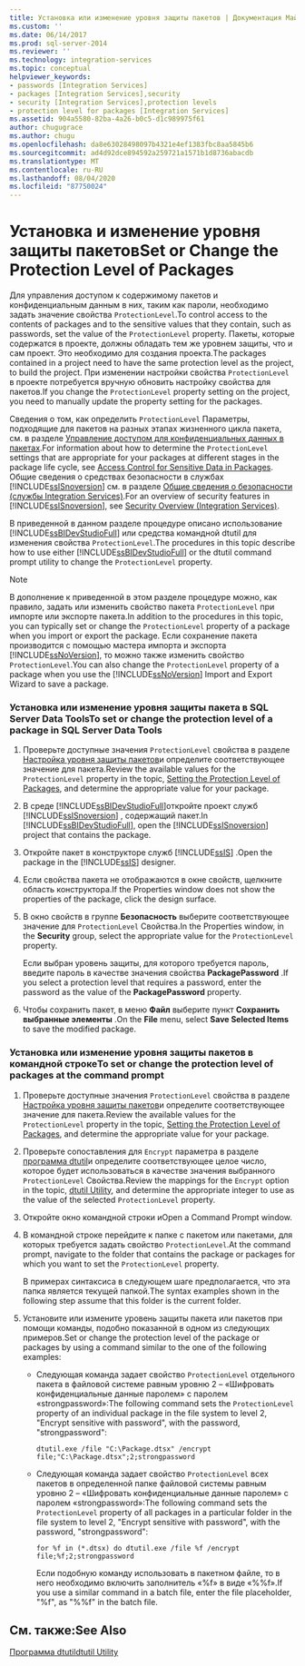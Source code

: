 ```yaml
---
title: Установка или изменение уровня защиты пакетов | Документация Майкрософт
ms.custom: ''
ms.date: 06/14/2017
ms.prod: sql-server-2014
ms.reviewer: ''
ms.technology: integration-services
ms.topic: conceptual
helpviewer_keywords:
- passwords [Integration Services]
- packages [Integration Services],security
- security [Integration Services],protection levels
- protection level for packages [Integration Services]
ms.assetid: 904a5580-82ba-4a26-b0c5-d1c989975f61
author: chugugrace
ms.author: chugu
ms.openlocfilehash: da8e63028498097b4321e4ef1383fbc8aa5845b6
ms.sourcegitcommit: ad4d92dce894592a259721a1571b1d8736abacdb
ms.translationtype: MT
ms.contentlocale: ru-RU
ms.lasthandoff: 08/04/2020
ms.locfileid: "87750024"
---
```

# <a name="set-or-change-the-protection-level-of-packages"></a><span data-ttu-id="36d30-102">Установка и изменение уровня защиты пакетов</span><span class="sxs-lookup"><span data-stu-id="36d30-102">Set or Change the Protection Level of Packages</span></span>
  <span data-ttu-id="36d30-103">Для управления доступом к содержимому пакетов и конфиденциальным данным в них, таким как пароли, необходимо задать значение свойства `ProtectionLevel`.</span><span class="sxs-lookup"><span data-stu-id="36d30-103">To control access to the contents of packages and to the sensitive values that they contain, such as passwords, set the value of the `ProtectionLevel` property.</span></span> <span data-ttu-id="36d30-104">Пакеты, которые содержатся в проекте, должны обладать тем же уровнем защиты, что и сам проект. Это необходимо для создания проекта.</span><span class="sxs-lookup"><span data-stu-id="36d30-104">The packages contained in a project need to have the same protection level as the project, to build the project.</span></span> <span data-ttu-id="36d30-105">При изменении настройки свойства `ProtectionLevel` в проекте потребуется вручную обновить настройку свойства для пакетов.</span><span class="sxs-lookup"><span data-stu-id="36d30-105">If you change the `ProtectionLevel` property setting on the project, you need to manually update the property setting for the packages.</span></span>  
  
 <span data-ttu-id="36d30-106">Сведения о том, как определить `ProtectionLevel` Параметры, подходящие для пакетов на разных этапах жизненного цикла пакета, см. в разделе [Управление доступом для конфиденциальных данных в пакетах](security/access-control-for-sensitive-data-in-packages.md).</span><span class="sxs-lookup"><span data-stu-id="36d30-106">For information about how to determine the `ProtectionLevel` settings that are appropriate for your packages at different stages in the package life cycle, see [Access Control for Sensitive Data in Packages](security/access-control-for-sensitive-data-in-packages.md).</span></span> <span data-ttu-id="36d30-107">Общие сведения о средствах безопасности в службах [!INCLUDE[ssISnoversion](../includes/ssisnoversion-md.md)] см. в разделе [Общие сведения о безопасности (службы Integration Services)](security/security-overview-integration-services.md).</span><span class="sxs-lookup"><span data-stu-id="36d30-107">For an overview of security features in [!INCLUDE[ssISnoversion](../includes/ssisnoversion-md.md)], see [Security Overview &#40;Integration Services&#41;](security/security-overview-integration-services.md).</span></span>  
  
 <span data-ttu-id="36d30-108">В приведенной в данном разделе процедуре описано использование [!INCLUDE[ssBIDevStudioFull](../includes/ssbidevstudiofull-md.md)] или средства командной dtutil для изменения свойства `ProtectionLevel`.</span><span class="sxs-lookup"><span data-stu-id="36d30-108">The procedures in this topic describe how to use either [!INCLUDE[ssBIDevStudioFull](../includes/ssbidevstudiofull-md.md)] or the dtutil command prompt utility to change the `ProtectionLevel` property.</span></span>  
  
> [!NOTE]  
>  <span data-ttu-id="36d30-109">В дополнение к приведенной в этом разделе процедуре можно, как правило, задать или изменить свойство пакета `ProtectionLevel` при импорте или экспорте пакета.</span><span class="sxs-lookup"><span data-stu-id="36d30-109">In addition to the procedures in this topic, you can typically set or change the `ProtectionLevel` property of a package when you import or export the package.</span></span> <span data-ttu-id="36d30-110">Если сохранение пакета производится с помощью мастера импорта и экспорта [!INCLUDE[ssNoVersion](../includes/ssnoversion-md.md)], то можно также изменить свойство `ProtectionLevel`.</span><span class="sxs-lookup"><span data-stu-id="36d30-110">You can also change the `ProtectionLevel` property of a package when you use the [!INCLUDE[ssNoVersion](../includes/ssnoversion-md.md)] Import and Export Wizard to save a package.</span></span>  
  
### <a name="to-set-or-change-the-protection-level-of-a-package-in-sql-server-data-tools"></a><span data-ttu-id="36d30-111">Установка или изменение уровня защиты пакета в SQL Server Data Tools</span><span class="sxs-lookup"><span data-stu-id="36d30-111">To set or change the protection level of a package in SQL Server Data Tools</span></span>  
  
1.  <span data-ttu-id="36d30-112">Проверьте доступные значения `ProtectionLevel` свойства в разделе [Настройка уровня защиты пакетов](security/access-control-for-sensitive-data-in-packages.md)и определите соответствующее значение для пакета.</span><span class="sxs-lookup"><span data-stu-id="36d30-112">Review the available values for the `ProtectionLevel` property in the topic, [Setting the Protection Level of Packages](security/access-control-for-sensitive-data-in-packages.md), and determine the appropriate value for your package.</span></span>  
  
2.  <span data-ttu-id="36d30-113">В среде [!INCLUDE[ssBIDevStudioFull](../includes/ssbidevstudiofull-md.md)]откройте проект служб [!INCLUDE[ssISnoversion](../includes/ssisnoversion-md.md)] , содержащий пакет.</span><span class="sxs-lookup"><span data-stu-id="36d30-113">In [!INCLUDE[ssBIDevStudioFull](../includes/ssbidevstudiofull-md.md)], open the [!INCLUDE[ssISnoversion](../includes/ssisnoversion-md.md)] project that contains the package.</span></span>  
  
3.  <span data-ttu-id="36d30-114">Откройте пакет в конструкторе служб [!INCLUDE[ssIS](../includes/ssis-md.md)] .</span><span class="sxs-lookup"><span data-stu-id="36d30-114">Open the package in the [!INCLUDE[ssIS](../includes/ssis-md.md)] designer.</span></span>  
  
4.  <span data-ttu-id="36d30-115">Если свойства пакета не отображаются в окне свойств, щелкните область конструктора.</span><span class="sxs-lookup"><span data-stu-id="36d30-115">If the Properties window does not show the properties of the package, click the design surface.</span></span>  
  
5.  <span data-ttu-id="36d30-116">В окно свойств в группе **Безопасность** выберите соответствующее значение для `ProtectionLevel` Свойства.</span><span class="sxs-lookup"><span data-stu-id="36d30-116">In the Properties window, in the **Security** group, select the appropriate value for the `ProtectionLevel` property.</span></span>  
  
     <span data-ttu-id="36d30-117">Если выбран уровень защиты, для которого требуется пароль, введите пароль в качестве значения свойства **PackagePassword** .</span><span class="sxs-lookup"><span data-stu-id="36d30-117">If you select a protection level that requires a password, enter the password as the value of the **PackagePassword** property.</span></span>  
  
6.  <span data-ttu-id="36d30-118">Чтобы сохранить пакет, в меню **Файл** выберите пункт **Сохранить выбранные элементы** .</span><span class="sxs-lookup"><span data-stu-id="36d30-118">On the **File** menu, select **Save Selected Items** to save the modified package.</span></span>  
  
### <a name="to-set-or-change-the-protection-level-of-packages-at-the-command-prompt"></a><span data-ttu-id="36d30-119">Установка или изменение уровня защиты пакетов в командной строке</span><span class="sxs-lookup"><span data-stu-id="36d30-119">To set or change the protection level of packages at the command prompt</span></span>  
  
1.  <span data-ttu-id="36d30-120">Проверьте доступные значения `ProtectionLevel` свойства в разделе [Настройка уровня защиты пакетов](security/access-control-for-sensitive-data-in-packages.md)и определите соответствующее значение для пакета.</span><span class="sxs-lookup"><span data-stu-id="36d30-120">Review the available values for the `ProtectionLevel` property in the topic, [Setting the Protection Level of Packages](security/access-control-for-sensitive-data-in-packages.md), and determine the appropriate value for your package.</span></span>  
  
2.  <span data-ttu-id="36d30-121">Проверьте сопоставления для `Encrypt` параметра в разделе [программа dtutil](dtutil-utility.md)и определите соответствующее целое число, которое будет использоваться в качестве значения выбранного `ProtectionLevel` Свойства.</span><span class="sxs-lookup"><span data-stu-id="36d30-121">Review the mappings for the `Encrypt` option in the topic, [dtutil Utility](dtutil-utility.md), and determine the appropriate integer to use as the value of the selected `ProtectionLevel` property.</span></span>  
  
3.  <span data-ttu-id="36d30-122">Откройте окно командной строки и</span><span class="sxs-lookup"><span data-stu-id="36d30-122">Open a Command Prompt window.</span></span>  
  
4.  <span data-ttu-id="36d30-123">В командной строке перейдите к папке с пакетом или пакетами, для которых требуется задать свойство `ProtectionLevel`.</span><span class="sxs-lookup"><span data-stu-id="36d30-123">At the command prompt, navigate to the folder that contains the package or packages for which you want to set the `ProtectionLevel` property.</span></span>  
  
     <span data-ttu-id="36d30-124">В примерах синтаксиса в следующем шаге предполагается, что эта папка является текущей папкой.</span><span class="sxs-lookup"><span data-stu-id="36d30-124">The syntax examples shown in the following step assume that this folder is the current folder.</span></span>  
  
5.  <span data-ttu-id="36d30-125">Установите или измените уровень защиты пакета или пакетов при помощи команды, подобно показанной в одном из следующих примеров.</span><span class="sxs-lookup"><span data-stu-id="36d30-125">Set or change the protection level of the package or packages by using a command similar to the one of the following examples:</span></span>  
  
    -   <span data-ttu-id="36d30-126">Следующая команда задает свойство `ProtectionLevel` отдельного пакета в файловой системе равным уровню 2 – «Шифровать конфиденциальные данные паролем» с паролем «strongpassword»:</span><span class="sxs-lookup"><span data-stu-id="36d30-126">The following command sets the `ProtectionLevel` property of an individual package in the file system to level 2, "Encrypt sensitive with password", with the password, "strongpassword":</span></span>  
  
         `dtutil.exe /file "C:\Package.dtsx" /encrypt file;"C:\Package.dtsx";2;strongpassword`  
  
    -   <span data-ttu-id="36d30-127">Следующая команда задает свойство `ProtectionLevel` всех пакетов в определенной папке файловой системы равным уровню 2 – «Шифровать конфиденциальные данные паролем» с паролем «strongpassword»:</span><span class="sxs-lookup"><span data-stu-id="36d30-127">The following command sets the `ProtectionLevel` property of all packages in a particular folder in the file system to level 2, "Encrypt sensitive with password", with the password, "strongpassword":</span></span>  
  
         `for %f in (*.dtsx) do dtutil.exe /file %f /encrypt file;%f;2;strongpassword`  
  
         <span data-ttu-id="36d30-128">Если подобную команду использовать в пакетном файле, то в него необходимо включить заполнитель «%f» в виде «%%f».</span><span class="sxs-lookup"><span data-stu-id="36d30-128">If you use a similar command in a batch file, enter the file placeholder, "%f", as "%%f" in the batch file.</span></span>  
  
## <a name="see-also"></a><span data-ttu-id="36d30-129">См. также:</span><span class="sxs-lookup"><span data-stu-id="36d30-129">See Also</span></span>  
 [<span data-ttu-id="36d30-130">Программа dtutil</span><span class="sxs-lookup"><span data-stu-id="36d30-130">dtutil Utility</span></span>](dtutil-utility.md)  
  
  
